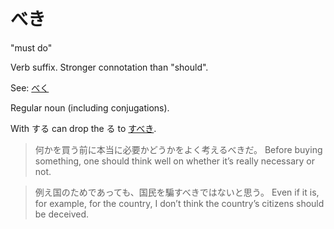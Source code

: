 # べき

"must do"

Verb suffix. Stronger connotation than "should".

See: [べく](べく)

Regular noun (including conjugations). 

With する can drop the る to [すべき](すべき).


> 何かを買う前に本当に必要かどうかをよく考えるべきだ。
Before buying something, one should think well on whether it’s really necessary or not.

> 例え国のためであっても、国民を騙すべきではないと思う。
> Even if it is, for example, for the country, I don’t think the country’s citizens should be deceived.
